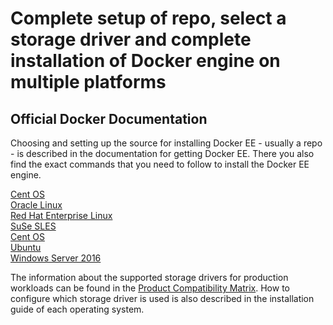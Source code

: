 # Complete setup of repo, select a storage driver and complete installation of Docker engine on multiple platforms

## Official Docker Documentation
Choosing and setting up the source for installing Docker EE - usually a repo - is described in the documentation for getting Docker EE.
There you also find the exact commands that you need to follow to install the Docker EE engine.

[Cent OS](https://docs.docker.com/engine/installation/linux/docker-ee/centos://docs.docker.com/engine/installation/linux/docker-ee/centos/)  
[Oracle Linux](https://docs.docker.com/engine/installation/linux/docker-ee/oracle/)  
[Red Hat Enterprise Linux](https://docs.docker.com/engine/installation/linux/docker-ee/rhel/)  
[SuSe SLES](https://docs.docker.com/engine/installation/linux/docker-ee/suse/)  
[Cent OS](https://docs.docker.com/engine/installation/linux/docker-ee/centos/)  
[Ubuntu](https://docs.docker.com/engine/installation/linux/docker-ee/ubuntu/)  
[Windows Server 2016](https://docs.docker.com/engine/installation/windows/docker-ee/)  

The information about the supported storage drivers for production workloads can be found in the [Product Compatibility Matrix](https://success.docker.com/Policies/Compatibility_Matrix).
How to configure which storage driver is used is also described in the installation guide of each operating system.
